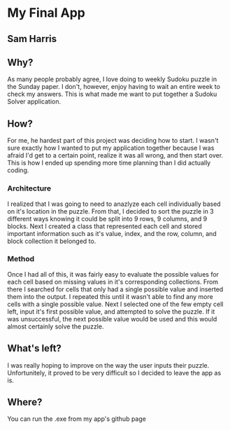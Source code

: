 # My Final App
## Sam Harris

## Why?
As many people probably agree, I love doing to weekly Sudoku puzzle in the Sunday paper. I don't, however, enjoy having to wait an entire week to check my answers. This is what made me want to put together a Sudoku Solver application.

## How?
For me, he hardest part of this project was deciding how to start. I wasn't sure exactly how I wanted to put my application together because I was afraid I'd get to a certain point, realize it was all wrong, and then start over. This is how I ended up spending more time planning than I did actually coding.
    
###   Architecture
I realized that I was going to need to anazlyze each cell individually based on it's location in the puzzle. From that, I decided to sort the puzzle in 3 different ways knowing it could be split into 9 rows, 9 columns, and 9 blocks. Next I created a class that represented each cell and stored important information such as it's value, index, and the row, column, and block collection it belonged to. 
###   Method      
Once I had all of this, it was fairly easy to evaluate the possible values for each cell based on missing values in it's    corresponding collections. From there I searched for cells that only had a single possible value and inserted them into the output. I repeated this until it wasn't able to find any more cells with a single possible value. Next I selected one of the few empty cell left, input it's first possible value, and attempted to solve the puzzle. If it was unsuccessful, the next possible value would be used and this would almost certainly solve the puzzle.

## What's left?
I was really hoping to improve on the way the user inputs their puzzle. Unfortunitely, it proved to be very difficult so I decided to leave the app as is.

## Where?
You can run the .exe from my app's github page
      
